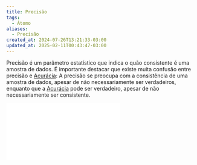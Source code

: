 ```yaml
---
title: Precisão
tags:
  - Átomo
aliases:
  - Precisão
created_at: 2024-07-26T13:21:33-03:00
updated_at: 2025-02-11T00:43:47-03:00
---
```

Precisão é um parâmetro estatístico que indica o quão consistente é uma amostra de dados. É importante destacar que existe muita confusão entre precisão e [Acurácia](Acuracia.md): A precisão se preocupa com a consistência de uma amostra de dados, apesar de não necessariamente ser verdadeiros, enquanto que a [Acurácia](Acuracia.md) pode ser verdadeiro, apesar de não necessariamente ser consistente.

![2024-07-19-precisao_acuracia.excalidraw](../../../../../excalidraw/2024-07-19-precisao_acuracia.excalidraw.md)

